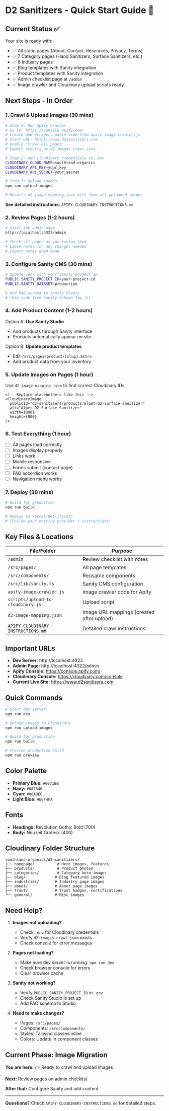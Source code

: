 # D2 Sanitizers - Quick Start Guide 🚀

## Current Status ✅

Your site is ready with:
- ✅ All static pages (About, Contact, Resources, Privacy, Terms)
- ✅ 7 Category pages (Hand Sanitizers, Surface Sanitizers, etc.)
- ✅ 6 Industry pages
- ✅ Blog templates with Sanity integration
- ✅ Product templates with Sanity integration
- ✅ Admin checklist page at `/admin`
- ✅ Image crawler and Cloudinary upload scripts ready

## Next Steps - In Order

### 1. Crawl & Upload Images (30 mins)

```bash
# Step 1: Run Apify Crawler
# Go to: https://console.apify.com/
# Create Web Scraper, paste code from apify-image-crawler.js
# Start URL: https://www.d2sanitizers.com
# Enable "Crawl all pages"
# Export results as d2-images-crawl.json

# Step 2: Add Cloudinary credentials to .env
CLOUDINARY_CLOUD_NAME=southland-organics
CLOUDINARY_API_KEY=your_key
CLOUDINARY_API_SECRET=your_secret

# Step 3: Upload images
npm run upload-images

# Result: d2-image-mapping.json will show all uploaded images
```

**See detailed instructions:** `APIFY-CLOUDINARY-INSTRUCTIONS.md`

### 2. Review Pages (1-2 hours)

```bash
# Visit the admin page
http://localhost:4322/admin

# Check off pages as you review them
# Leave notes for any changes needed
# Export notes when done
```

### 3. Configure Sanity CMS (30 mins)

```bash
# Update .env with your Sanity project ID
PUBLIC_SANITY_PROJECT_ID=your-project-id
PUBLIC_SANITY_DATASET=production

# Add FAQ schema to Sanity Studio
# (Use code from sanity-schema-faq.js)
```

### 4. Add Product Content (1-2 hours)

Option A: **Use Sanity Studio**
- Add products through Sanity interface
- Products automatically appear on site

Option B: **Update product templates**
- Edit `/src/pages/product/[slug].astro`
- Add product data from your inventory

### 5. Update Images on Pages (1 hour)

Use `d2-image-mapping.json` to find correct Cloudinary IDs:

```astro
<!-- Replace placeholders like this -->
<CloudinaryImage
  publicId="d2-sanitizers/products/alpet-d2-surface-sanitizer"
  alt="Alpet D2 Surface Sanitizer"
  width={800}
  height={800}
/>
```

### 6. Test Everything (1 hour)

- [ ] All pages load correctly
- [ ] Images display properly
- [ ] Links work
- [ ] Mobile responsive
- [ ] Forms submit (contact page)
- [ ] FAQ accordion works
- [ ] Navigation menu works

### 7. Deploy (30 mins)

```bash
# Build for production
npm run build

# Deploy to Vercel/Netlify/etc
# (Follow your hosting provider's instructions)
```

## Key Files & Locations

| File/Folder | Purpose |
|------------|---------|
| `/admin` | Review checklist with notes |
| `/src/pages/` | All page templates |
| `/src/components/` | Reusable components |
| `/src/lib/sanity.ts` | Sanity CMS configuration |
| `apify-image-crawler.js` | Image crawler code for Apify |
| `scripts/upload-to-cloudinary.js` | Upload script |
| `d2-image-mapping.json` | Image URL mappings (created after upload) |
| `APIFY-CLOUDINARY-INSTRUCTIONS.md` | Detailed crawl instructions |

## Important URLs

- **Dev Server:** http://localhost:4322
- **Admin Page:** http://localhost:4322/admin
- **Apify Console:** https://console.apify.com/
- **Cloudinary Console:** https://cloudinary.com/console
- **Current Live Site:** https://www.d2sanitizers.com

## Quick Commands

```bash
# Start dev server
npm run dev

# Upload images to Cloudinary
npm run upload-images

# Build for production
npm run build

# Preview production build
npm run preview
```

## Color Palette

- **Primary Blue:** `#0071BB`
- **Navy:** `#0A2540`
- **Cyan:** `#00A9E0`
- **Light Blue:** `#E6F4FA`

## Fonts

- **Headings:** Revolution Gothic Bold (700)
- **Body:** Neuzeit Grotesk (400)

## Cloudinary Folder Structure

```
southland-organics/d2-sanitizers/
├── homepage/          # Hero images, features
├── products/          # Product photos
├── categories/        # Category hero images
├── blog/             # Blog featured images
├── industries/       # Industry page images
├── about/            # About page images
├── trust/            # Trust badges, certifications
└── general/          # Misc images
```

## Need Help?

1. **Images not uploading?**
   - Check `.env` for Cloudinary credentials
   - Verify `d2-images-crawl.json` exists
   - Check console for error messages

2. **Pages not loading?**
   - Make sure dev server is running: `npm run dev`
   - Check browser console for errors
   - Clear browser cache

3. **Sanity not working?**
   - Verify `PUBLIC_SANITY_PROJECT_ID` in `.env`
   - Check Sanity Studio is set up
   - Add FAQ schema to Studio

4. **Need to make changes?**
   - Pages: `/src/pages/`
   - Components: `/src/components/`
   - Styles: Tailwind classes inline
   - Colors: Update in component classes

## Current Phase: Image Migration

**You are here:** 👉 Ready to crawl and upload images

**Next:** Review pages on admin checklist

**After that:** Configure Sanity and add content

---

**Questions?** Check `APIFY-CLOUDINARY-INSTRUCTIONS.md` for detailed steps.